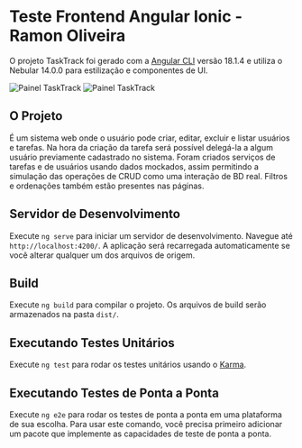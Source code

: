 
# Teste Frontend Angular Ionic - Ramon Oliveira

O projeto TaskTrack foi gerado com a [Angular CLI](https://github.com/angular/angular-cli) versão 18.1.4 e utiliza o Nebular 14.0.0 para estilização e componentes de UI. 

![Painel TaskTrack](https://imgur.com/a/6MBAjdR)
![Painel TaskTrack](https://i.imgur.com/a/6MBAjdR.png)

## O Projeto
É um sistema web onde o usuário pode criar, editar, excluir e listar usuários e tarefas. Na hora da criação da tarefa será possível delegá-la a algum usuário previamente cadastrado no sistema. Foram criados serviços de tarefas e de usuários usando dados mockados, assim permitindo a simulação das operações de CRUD como uma interação de BD real. Filtros e ordenações também estão presentes nas páginas.

## Servidor de Desenvolvimento

Execute `ng serve` para iniciar um servidor de desenvolvimento. Navegue até `http://localhost:4200/`. A aplicação será recarregada automaticamente se você alterar qualquer um dos arquivos de origem.

## Build

Execute `ng build` para compilar o projeto. Os arquivos de build serão armazenados na pasta `dist/`.

## Executando Testes Unitários

Execute `ng test` para rodar os testes unitários usando o [Karma](https://karma-runner.github.io).

## Executando Testes de Ponta a Ponta

Execute `ng e2e` para rodar os testes de ponta a ponta em uma plataforma de sua escolha. Para usar este comando, você precisa primeiro adicionar um pacote que implemente as capacidades de teste de ponta a ponta.
